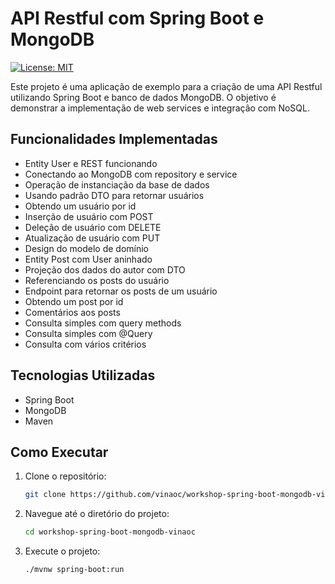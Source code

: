 # API Restful com Spring Boot e MongoDB

[![License: MIT](https://img.shields.io/badge/License-MIT-yellow.svg)](https://github.com/vinaoc/workshop-spring-boot-mongodb-vinaoc/blob/main/LICENSE)

Este projeto é uma aplicação de exemplo para a criação de uma API Restful utilizando Spring Boot e banco de dados MongoDB. O objetivo é demonstrar a implementação de web services e integração com NoSQL.

## Funcionalidades Implementadas
- Entity User e REST funcionando
- Conectando ao MongoDB com repository e service
- Operação de instanciação da base de dados
- Usando padrão DTO para retornar usuários
- Obtendo um usuário por id
- Inserção de usuário com POST
- Deleção de usuário com DELETE
- Atualização de usuário com PUT
- Design do modelo de domínio
- Entity Post com User aninhado
- Projeção dos dados do autor com DTO
- Referenciando os posts do usuário
- Endpoint para retornar os posts de um usuário
- Obtendo um post por id
- Comentários aos posts
- Consulta simples com query methods
- Consulta simples com @Query
- Consulta com vários critérios

## Tecnologias Utilizadas
- Spring Boot
- MongoDB
- Maven

## Como Executar
1. Clone o repositório:
   ```sh
   git clone https://github.com/vinaoc/workshop-spring-boot-mongodb-vinaoc.git
2. Navegue até o diretório do projeto:
   ```sh
   cd workshop-spring-boot-mongodb-vinaoc
3. Execute o projeto:
   ```sh
   ./mvnw spring-boot:run

   
